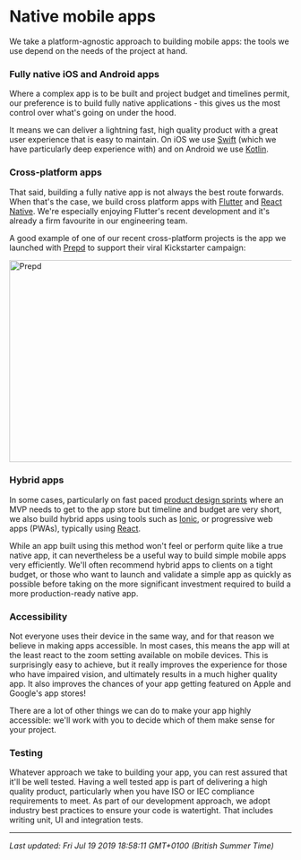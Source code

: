 # Native mobile apps

<p>We take a platform-agnostic approach to building mobile apps: the tools we use depend on the needs of the project at hand.</p>
<h3>Fully native iOS and Android apps</h3>
<p>Where a complex app is to be built and project budget and timelines permit, our preference is to build fully native applications - this gives us the most control over what's going on under the hood.</p>
<p>It means we can deliver a lightning fast, high quality product with a great user experience that is easy to maintain. On iOS we use <a href="https://developer.apple.com/swift/" target="_blank" rel="noopener">Swift</a> (which we have particularly deep experience with) and on Android we use <a href="https://kotlinlang.org/" target="_blank" rel="noopener">Kotlin</a>.</p>
<h3>Cross-platform apps</h3>
<p>That said, building a fully native app is not always the best route forwards. When that's the case, we build cross platform apps with <a href="https://flutter.dev/" target="_blank" rel="noopener">Flutter</a> and&nbsp;<a href="https://facebook.github.io/react-native/">React Native</a>. We're especially enjoying Flutter's recent development and it's already a firm favourite in our engineering team.</p>
<p>A good example of one of our recent cross-platform projects is the app we launched with <a href="https://hanno.co/work/prepd/">Prepd</a> to support their viral Kickstarter campaign:</p>


<a href="https://player.vimeo.com/video/203132849?title=0&byline=0&portrait=0" target="_blank"><img src="https://i.vimeocdn.com/video/617333033_640.jpg" alt="Prepd" width="640" height="360" /></a>

<h3>Hybrid apps</h3>
<p>In some cases, particularly on fast paced <a title="Based on the Google Ventures model: collaborating to build ideas and prototypes for applications in a couple of days." href="https://hanno.co/playbooks/ops/services/product-design-sprints">product design sprints</a> where an MVP needs to get to the app store but timeline and budget are very short, we also build hybrid apps using tools such as <a href="http://ionic.io/2">Ionic</a>, or progressive web apps (PWAs), typically using <a href="https://reactjs.org/">React</a>.</p>
<p>While an app built using this method won't feel or perform quite like a true native app, it can nevertheless be a useful way to build simple mobile apps very efficiently. We'll often recommend hybrid apps to clients on a tight budget, or those who want to launch and validate a simple app as quickly as possible before taking on the more significant investment required to build a more production-ready native app.</p>
<h3>Accessibility</h3>
<p>Not everyone uses their device in the same way, and for that reason we believe in making apps accessible. In most cases, this means the app will at the least react to the zoom setting available on mobile devices. This is surprisingly easy to achieve, but it really improves the experience for those who have impaired vision, and ultimately results in a much higher quality app. It also improves the chances of your app getting featured on Apple and Google's app stores!</p>
<p>There are a lot of other things we can do to make your app highly accessible: we'll work with you to decide which of them make sense for your project.</p>
<h3>Testing</h3>
<p>Whatever approach we take to building your app, you can rest assured that it'll be well tested. Having a well tested app is part of delivering a high quality product, particularly when you have ISO or IEC compliance requirements to meet. As part of our development approach, we adopt industry best practices to ensure your code is watertight. That includes writing unit, UI and integration tests.</p>

<hr />

_Last updated: Fri Jul 19 2019 18:58:11 GMT+0100 (British Summer Time)_